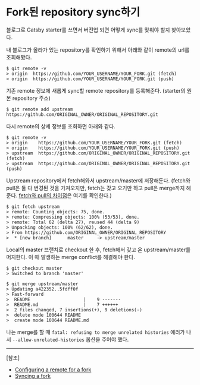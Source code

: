 # Fork된 repository sync하기

블로그로 Gatsby starter를 쓰면서 버전업 되면 어떻게 sync를 맞춰야 할지 찾아보았다.

내 블로그가 올라가 있는 repository를 확인하기 위해서 아래와 같이 remote의 url를 조회해봤다.
```
$ git remote -v
> origin  https://github.com/YOUR_USERNAME/YOUR_FORK.git (fetch)
> origin  https://github.com/YOUR_USERNAME/YOUR_FORK.git (push)
```

기존 remote 정보에 새롭게 sync할 remote repository를 등록해준다. (starter의 원본 repository 주소)

```
$ git remote add upstream https://github.com/ORIGINAL_OWNER/ORIGINAL_REPOSITORY.git
```

다시 remote의 상세 정보를 조회하면 아래와 같다.

```
$ git remote -v
> origin    https://github.com/YOUR_USERNAME/YOUR_FORK.git (fetch)
> origin    https://github.com/YOUR_USERNAME/YOUR_FORK.git (push)
> upstream  https://github.com/ORIGINAL_OWNER/ORIGINAL_REPOSITORY.git (fetch)
> upstream  https://github.com/ORIGINAL_OWNER/ORIGINAL_REPOSITORY.git (push)
```

Upstream repository에서 fetch해와서 upstream/master에 저장해둔다.
(fetch와 pull은 둘 다 변경된 것을 가져오지만, fetch는 갖고 오기만 하고 pull은 merge까지 해준다. [fetch와 pull의 차이점](https://stackoverflow.com/a/292359)은 여기를 확인한다.)
```
$ git fetch upstream
> remote: Counting objects: 75, done.
> remote: Compressing objects: 100% (53/53), done.
> remote: Total 62 (delta 27), reused 44 (delta 9)
> Unpacking objects: 100% (62/62), done.
> From https://github.com/ORIGINAL_OWNER/ORIGINAL_REPOSITORY
>  * [new branch]      master     -> upstream/master
```

Local의 master 브랜치로 checkout 한 후, fetch해서 갖고 온 upstream/master를 머지한다. 이 때 발생하는 merge conflict를 해결해야 한다.
```
$ git checkout master
> Switched to branch 'master'
```
```
$ git merge upstream/master
> Updating a422352..5fdff0f
> Fast-forward
>  README                    |    9 -------
>  README.md                 |    7 ++++++
>  2 files changed, 7 insertions(+), 9 deletions(-)
>  delete mode 100644 README
>  create mode 100644 README.md
```

나는 merge를 할 때 `fatal: refusing to merge unrelated histories` 에러가 나서 `--allow-unrelated-histories` 옵션을 주어야 했다.



---
[참조]
- [Configuring a remote for a fork](https://help.github.com/en/github/collaborating-with-issues-and-pull-requests/configuring-a-remote-for-a-fork)
- [Syncing a fork](https://help.github.com/en/github/collaborating-with-issues-and-pull-requests/syncing-a-fork)